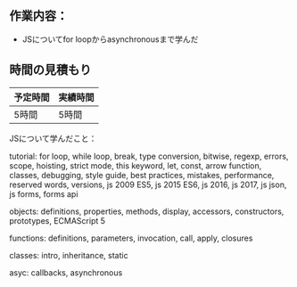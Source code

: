 ## 作業内容：
* JSについてfor loopからasynchronousまで学んだ
## 時間の見積もり
予定時間 | 実績時間
-- | --
5時間 | 5時間

JSについて学んだこと：

tutorial: for loop, while loop, break, type conversion, bitwise, regexp, errors, scope, hoisting, strict mode, this keyword, let, const, arrow function, classes, debugging, style guide, best practices, mistakes, performance, reserved words, versions, js 2009 ES5, js 2015 ES6, js 2016, js 2017, js json, js forms, forms api

objects: definitions, properties, methods, display, accessors, constructors, prototypes, ECMAScript 5

functions: definitions, parameters, invocation, call, apply, closures

classes: intro, inheritance, static

asyc: callbacks, asynchronous

